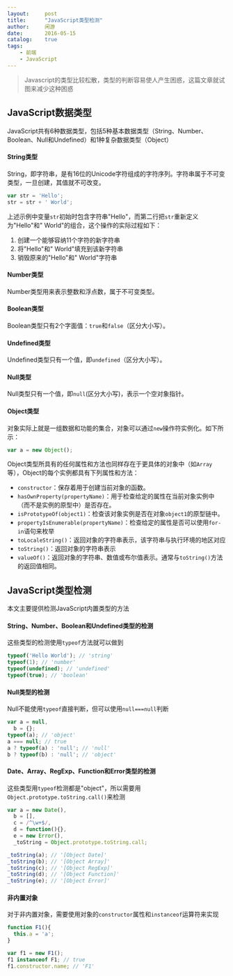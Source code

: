 ```yaml
---
layout:     post
title:      "JavaScript类型检测"
author:     闲游
date:       2016-05-15
catalog:    true
tags:
    - 前端
    - JavaScript
---
```


> Javascript的类型比较松散，类型的判断容易使人产生困惑，这篇文章就试图来减少这种困惑

## JavaScript数据类型
JavaScript共有6种数据类型，包括5种基本数据类型（String、Number、Boolean、Null和Undefined）和1种复杂数据类型（Object）

#### String类型
String，即字符串，是有16位的Unicode字符组成的字符序列。字符串属于不可变类型，一旦创建，其值就不可改变。

```javascript
var str = 'Hello';
str = str + ' World';
```
上述示例中变量`str`初始时包含字符串"Hello"，而第二行把`str`重新定义为"Hello"和" World"的组合，这个操作的实际过程如下：

1. 创建一个能够容纳11个字符的新字符串
1. 将"Hello"和" World"填充到该新字符串
1. 销毁原来的"Hello"和" World"字符串

#### Number类型
Number类型用来表示整数和浮点数，属于不可变类型。

#### Boolean类型
Boolean类型只有2个字面值：`true`和`false`（区分大小写）。

#### Undefined类型
Undefined类型只有一个值，即`undefined`（区分大小写）。

#### Null类型
Null类型只有一个值，即`null`(区分大小写)，表示一个空对象指针。

#### Object类型
对象实际上就是一组数据和功能的集合，对象可以通过`new`操作符实例化。如下所示：

```javascript
var a = new Object();
```

Object类型所具有的任何属性和方法也同样存在于更具体的对象中（如`Array`等），Object的每个实例都具有下列属性和方法：

* `constructor`：保存着用于创建当前对象的函数。
* `hasOwnProperty(propertyName)`：用于检查给定的属性在当前对象实例中（而不是实例的原型中）是否存在。
* `isPrototypeOf(object1)`：检查该对象实例是否在对象`object1`的原型链中。
* `propertyIsEnumerable(propertyName)`：检查给定的属性是否可以使用`for-in`语句来枚举
* `toLocaleString()`：返回对象的字符串表示，该字符串与执行环境的地区对应
* `toString()`：返回对象的字符串表示
* `valueOf()`：返回对象的字符串、数值或布尔值表示。通常与`toString()`方法的返回值相同。

## JavaScript类型检测
本文主要提供检测JavaScript内置类型的方法

#### String、Number、Boolean和Undefined类型的检测
这些类型的检测使用`typeof`方法就可以做到

```javascript
typeof('Hello World'); // 'string'
typeof(1); // 'number'
typeof(undefined); // 'undefined'
typeof(true); // 'boolean'
```

#### Null类型的检测
Null不能使用`typeof`直接判断，但可以使用`null===null`判断

```javascript
var a = null,
  b = {};
typeof(a); // 'object'
a === null; // true
a ? typeof(a) : 'null'; // 'null'
b ? typeof(b) : 'null'; // 'object'
```

#### Date、Array、RegExp、Function和Error类型的检测
这些类型用`typeof`检测都是"object"，所以需要用`Object.prototype.toString.call()`来检测

```javascript
var a = new Date(),
  b = [],
  c = /^\w+$/,
  d = function(){},
  e = new Error(),
  _toString = Object.prototype.toString.call;

_toString(a); // '[Object Date]'
_toString(b); // '[Object Array]'
_toString(c); // '[Object RegExp]'
_toString(d); // '[Object Function]'
_toString(e); // '[Object Error]'
```

#### 非内置对象
对于非内置对象，需要使用对象的`constructor`属性和`instanceof`运算符来实现

```javascript
function F1(){
  this.a = 'a';
}

var f1 = new F1();
f1 instanceof F1; // true
f1.constructor.name; // 'F1'
```
